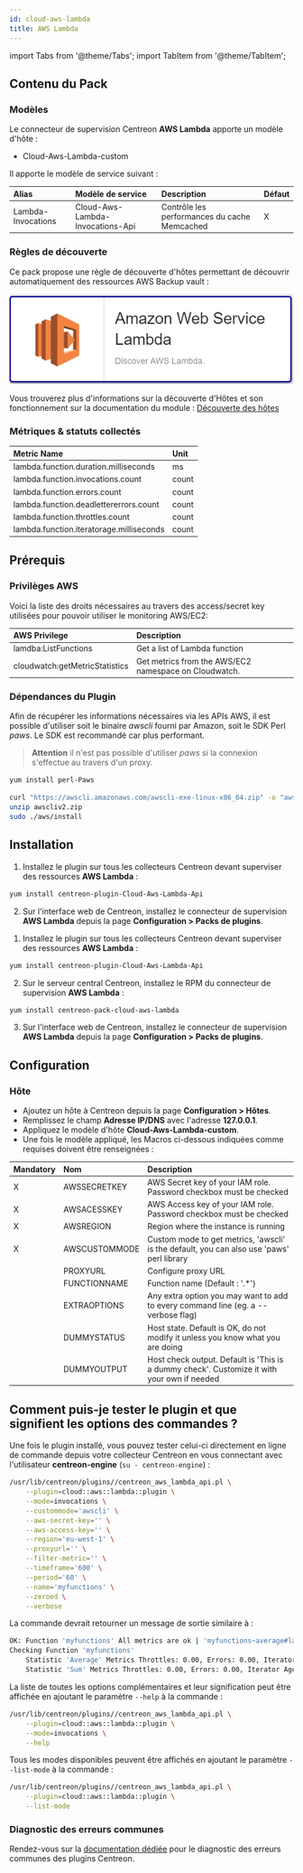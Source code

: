 ```yaml
---
id: cloud-aws-lambda
title: AWS Lambda
---
```

import Tabs from '@theme/Tabs';
import TabItem from '@theme/TabItem';


## Contenu du Pack

### Modèles

Le connecteur de supervision Centreon **AWS Lambda** apporte un modèle d'hôte :
* Cloud-Aws-Lambda-custom

Il apporte le modèle de service suivant :

| Alias              | Modèle de service                | Description                                  | Défaut |
|:-------------------|:---------------------------------|:---------------------------------------------|:-------|
| Lambda-Invocations | Cloud-Aws-Lambda-Invocations-Api | Contrôle les performances du cache Memcached | X      |

### Règles de découverte

Ce pack propose une règle de découverte d'hôtes permettant de découvrir automatiquement des ressources AWS Backup vault : 

![image](../../../assets/integrations/plugin-packs/procedures/cloud-aws-lambda-provider.png)

Vous trouverez plus d'informations sur la découverte d'Hôtes et son fonctionnement sur la documentation du module : [Découverte des hôtes](/docs/monitoring/discovery/hosts-discovery)


### Métriques & statuts collectés

<Tabs groupId="sync">
<TabItem value="Lambda-Invocations" label="Lambda-Invocations">

| Metric Name                              | Unit  |
|:-----------------------------------------|:------|
| lambda.function.duration.milliseconds    | ms    |
| lambda.function.invocations.count        | count |
| lambda.function.errors.count             | count |
| lambda.function.deadlettererrors.count   | count |
| lambda.function.throttles.count          | count |
| lambda.function.iteratorage.milliseconds | count |

</TabItem>
</Tabs>

## Prérequis

### Privilèges AWS

Voici la liste des droits nécessaires au travers des access/secret key utilisées pour pouvoir utiliser le monitoring AWS/EC2: 

| AWS Privilege                  | Description                                                     |
| :------------------------------| :-------------------------------------------------------------- |
| lamdba:ListFunctions           | Get a list of Lambda function                                   |
| cloudwatch:getMetricStatistics | Get metrics from the AWS/EC2 namespace on Cloudwatch.           |

### Dépendances du Plugin

Afin de récupérer les informations nécessaires via les APIs AWS, il est possible d'utiliser soit le binaire *awscli* fourni par Amazon, soit le SDK Perl *paws*. Le SDK est recommandé car plus performant. 

> **Attention** il n'est pas possible d'utiliser *paws* si la connexion s'effectue au travers d'un proxy.

<Tabs groupId="sync">
<TabItem value="perl-Paws-installation" label="perl-Paws-installation">

```bash
yum install perl-Paws
```

</TabItem>
<TabItem value="aws-cli-installation" label="aws-cli-installation">

```bash
curl "https://awscli.amazonaws.com/awscli-exe-linux-x86_64.zip" -o "awscliv2.zip"
unzip awscliv2.zip
sudo ./aws/install
```

</TabItem>
</Tabs>

## Installation

<Tabs groupId="sync">
<TabItem value="Online License" label="Online License">

1. Installez le plugin sur tous les collecteurs Centreon devant superviser des ressources **AWS Lambda** :

```bash
yum install centreon-plugin-Cloud-Aws-Lambda-Api
```

2. Sur l'interface web de Centreon, installez le connecteur de supervision **AWS Lambda** depuis la page **Configuration > Packs de plugins**.

</TabItem>
<TabItem value="Offline License" label="Offline License">

1. Installez le plugin sur tous les collecteurs Centreon devant superviser des ressources **AWS Lambda** :

```bash
yum install centreon-plugin-Cloud-Aws-Lambda-Api
```

2. Sur le serveur central Centreon, installez le RPM du connecteur de supervision **AWS Lambda** :

```bash
yum install centreon-pack-cloud-aws-lambda
```

3. Sur l'interface web de Centreon, installez le connecteur de supervision **AWS Lambda** depuis la page **Configuration > Packs de plugins**.

</TabItem>
</Tabs>

## Configuration

### Hôte

* Ajoutez un hôte à Centreon depuis la page **Configuration > Hôtes**.
* Remplissez le champ **Adresse IP/DNS** avec l'adresse **127.0.0.1**.
* Appliquez le modèle d'hôte **Cloud-Aws-Lambda-custom**.
* Une fois le modèle appliqué, les Macros ci-dessous indiquées comme requises doivent être renseignées :

| Mandatory   | Nom             | Description                                                                                 |
| :---------- | :-------------- | :------------------------------------------------------------------------------------------ |
| X           | AWSSECRETKEY    | AWS Secret key of your IAM role. Password checkbox must be checked                          |
| X           | AWSACESSKEY     | AWS Access key of your IAM role. Password checkbox must be checked                          |
| X           | AWSREGION       | Region where the instance is running                                                        |
| X           | AWSCUSTOMMODE   | Custom mode to get metrics, 'awscli' is the default, you can also use 'paws' perl library   |
|             | PROXYURL        | Configure proxy URL                                                                         |
|             | FUNCTIONNAME    | Function name (Default : '.*')                                                              |
|             | EXTRAOPTIONS    | Any extra option you may want to add to every command line (eg. a --verbose flag)           |
|             | DUMMYSTATUS     | Host state. Default is OK, do not modify it unless you know what you are doing              |
|             | DUMMYOUTPUT     | Host check output. Default is 'This is a dummy check'. Customize it with your own if needed |

## Comment puis-je tester le plugin et que signifient les options des commandes ?

Une fois le plugin installé, vous pouvez tester celui-ci directement en ligne
de commande depuis votre collecteur Centreon en vous connectant avec
l'utilisateur **centreon-engine** (`su - centreon-engine`) :

```bash
/usr/lib/centreon/plugins//centreon_aws_lambda_api.pl \
    --plugin=cloud::aws::lambda::plugin \
    --mode=invocations \
    --custommode='awscli' \
    --aws-secret-key='' \
    --aws-access-key='' \
    --region='eu-west-1' \
    --proxyurl='' \
    --filter-metric='' \
    --timeframe='600' \
    --period='60' \
    --name='myfunctions' \
    --zeroed \
    --verbose
```

La commande devrait retourner un message de sortie similaire à :

```bash
OK: Function 'myfunctions' All metrics are ok | 'myfunctions~average#lambda.function.throttles.count'=0.00;;;; 'myfunctions~average#lambda.function.errors.count'=0.00;;;; 'myfunctions~average#lambda.function.iteratorage.milliseconds'=0.00;;;; 'myfunctions~average#lambda.function.invocations.count'=0.00;;;; 'myfunctions~average#lambda.function.deadlettererrors.count'=0.00;;;; 'myfunctions~average#lambda.function.duration.milliseconds'=0.00;;;; 'myfunctions~sum#lambda.function.throttles.count'=0.00;;;; 'myfunctions~sum#lambda.function.errors.count'=0.00;;;; 'myfunctions~sum#lambda.function.iteratorage.milliseconds'=0.00;;;; 'myfunctions~sum#lambda.function.invocations.count'=0.00;;;; 'myfunctions~sum#lambda.function.deadlettererrors.count'=0.00;;;; 'myfunctions~sum#lambda.function.duration.milliseconds'=0.00;;;;
Checking Function 'myfunctions'
    Statistic 'Average' Metrics Throttles: 0.00, Errors: 0.00, Iterator Age: 0.00, Invocations: 0.00, Dead Letter Errors: 0.00, Duration: 0.00
    Statistic 'Sum' Metrics Throttles: 0.00, Errors: 0.00, Iterator Age: 0.00, Invocations: 0.00, Dead Letter Errors: 0.00, Duration: 0.00
```

La liste de toutes les options complémentaires et leur signification peut être
affichée en ajoutant le paramètre `--help` à la commande :

```bash
/usr/lib/centreon/plugins//centreon_aws_lambda_api.pl \
    --plugin=cloud::aws::lambda::plugin \
    --mode=invocations \
    --help
```

Tous les modes disponibles peuvent être affichés en ajoutant le paramètre
`--list-mode` à la commande :

```bash
/usr/lib/centreon/plugins//centreon_aws_lambda_api.pl \
    --plugin=cloud::aws::lambda::plugin \
    --list-mode
```

### Diagnostic des erreurs communes

Rendez-vous sur la [documentation dédiée](../getting-started/how-to-guides/troubleshooting-plugins.md)
pour le diagnostic des erreurs communes des plugins Centreon.